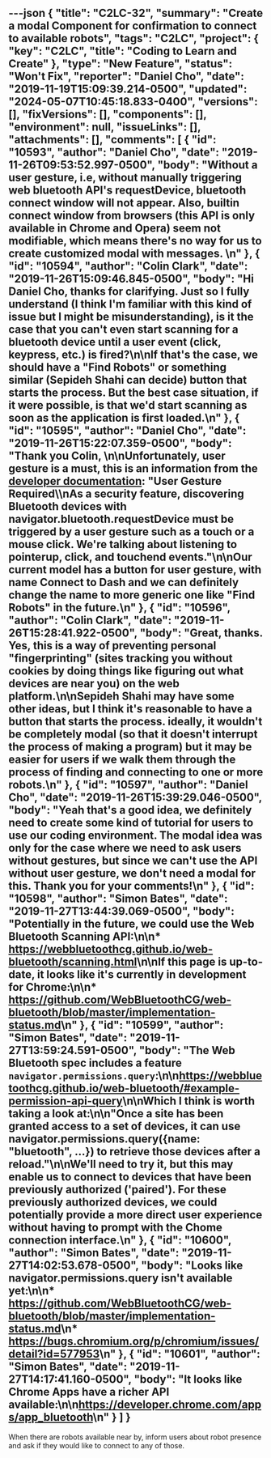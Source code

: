---json
{
  "title": "C2LC-32",
  "summary": "Create a modal Component for confirmation to connect to available robots",
  "tags": "C2LC",
  "project": {
    "key": "C2LC",
    "title": "Coding to Learn and Create"
  },
  "type": "New Feature",
  "status": "Won't Fix",
  "reporter": "Daniel Cho",
  "date": "2019-11-19T15:09:39.214-0500",
  "updated": "2024-05-07T10:45:18.833-0400",
  "versions": [],
  "fixVersions": [],
  "components": [],
  "environment": null,
  "issueLinks": [],
  "attachments": [],
  "comments": [
    {
      "id": "10593",
      "author": "Daniel Cho",
      "date": "2019-11-26T09:53:52.997-0500",
      "body": "Without a user gesture, i.e, without manually triggering web bluetooth API's requestDevice, bluetooth connect window will not appear. Also, builtin connect window from browsers (this API is only available in Chrome and Opera) seem not modifiable, which means there's no way for us to create customized modal with messages.&#x20;\n"
    },
    {
      "id": "10594",
      "author": "Colin Clark",
      "date": "2019-11-26T15:09:46.845-0500",
      "body": "Hi Daniel Cho, thanks for clarifying. Just so I fully understand (I think I'm familiar with this kind of issue but I might be misunderstanding), is it the case that you can't even start scanning for a bluetooth device until a user event (click, keypress, etc.) is fired?\n\nIf that's the case, we should have a \"Find Robots\" or something similar (Sepideh Shahi can decide) button that starts the process. But the best case situation, if it were possible, is that we'd start scanning as soon as the application is first loaded.\n"
    },
    {
      "id": "10595",
      "author": "Daniel Cho",
      "date": "2019-11-26T15:22:07.359-0500",
      "body": "Thank you Colin,&#x20;\n\nUnfortunately, user gesture is a must, this is an information from the [developer documentation](https://developers.google.com/web/updates/2015/07/interact-with-ble-devices-on-the-web): \"User Gesture Required\\\nAs a security feature, discovering Bluetooth devices with navigator.bluetooth.requestDevice must be triggered by a user gesture such as a touch or a mouse click. We're talking about listening to pointerup, click, and touchend events.\"\n\nOur current model has a button for user gesture, with name Connect to Dash and we can definitely change the name to more generic one like \"Find Robots\" in the future.\n"
    },
    {
      "id": "10596",
      "author": "Colin Clark",
      "date": "2019-11-26T15:28:41.922-0500",
      "body": "Great, thanks. Yes, this is a way of preventing personal \"fingerprinting\" (sites tracking you without cookies by doing things like figuring out what devices are near you) on the web platform.\n\nSepideh Shahi may have some other ideas, but I think it's reasonable to have a button that starts the process. ideally, it wouldn't be completely modal (so that it doesn't interrupt the process of making a program) but it may be easier for users if we walk them through the process of finding and connecting to one or more robots.\n"
    },
    {
      "id": "10597",
      "author": "Daniel Cho",
      "date": "2019-11-26T15:39:29.046-0500",
      "body": "Yeah that's a good idea, we definitely need to create some kind of tutorial for users to use our coding environment. The modal idea was only for the case where we need to ask users without gestures, but since we can't use the API without user gesture, we don't need a modal for this. Thank you for your comments!\n"
    },
    {
      "id": "10598",
      "author": "Simon Bates",
      "date": "2019-11-27T13:44:39.069-0500",
      "body": "Potentially in the future, we could use the Web Bluetooth Scanning API:\n\n* <https://webbluetoothcg.github.io/web-bluetooth/scanning.html>\n\nIf this page is up-to-date, it looks like it's currently in development for Chrome:\n\n* <https://github.com/WebBluetoothCG/web-bluetooth/blob/master/implementation-status.md>\n"
    },
    {
      "id": "10599",
      "author": "Simon Bates",
      "date": "2019-11-27T13:59:24.591-0500",
      "body": "The Web Bluetooth spec includes a feature `navigator.permissions.query`:\n\n<https://webbluetoothcg.github.io/web-bluetooth/#example-permission-api-query>\n\nWhich I think is worth taking a look at:\n\n\"Once a site has been granted access to a set of devices, it can use navigator.permissions.query({name: \"bluetooth\", ...}) to retrieve those devices after a reload.\"\n\nWe'll need to try it, but this may enable us to connect to devices that have been previously authorized ('paired'). For these previously authorized devices, we could potentially provide a more direct user experience without having to prompt with the Chome connection interface.\n"
    },
    {
      "id": "10600",
      "author": "Simon Bates",
      "date": "2019-11-27T14:02:53.678-0500",
      "body": "Looks like navigator.permissions.query isn't available yet:\n\n* <https://github.com/WebBluetoothCG/web-bluetooth/blob/master/implementation-status.md>\n* <https://bugs.chromium.org/p/chromium/issues/detail?id=577953>\n"
    },
    {
      "id": "10601",
      "author": "Simon Bates",
      "date": "2019-11-27T14:17:41.160-0500",
      "body": "It looks like Chrome Apps have a richer API available:\n\n<https://developer.chrome.com/apps/app_bluetooth>\n"
    }
  ]
}
---
When there are robots available near by, inform users about robot presence and ask if they would like to connect to any of those.

        